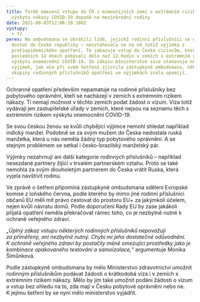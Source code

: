 ```yaml
---
title: Tvrdé omezení vstupu do ČR z mimounijních zemí s extrémním rizikem
  výskytu nákazy COVID-19 dopadá na mezinárodní rodiny
date: 2021-08-03T12:06:20.100Z
vystupy:
  - tz
perex: Na ombudsmana se obrátili lidé, jejichž rodinní příslušníci se nemohli
  dostat do České republiky – nevztahovala se na ně totiž výjimka z
  protiepidemického opatření. To zakazuje vstup do Česka cizincům, kteří v
  posledních 14 dnech pobývali déle než 12 hodin v zemích s extrémním rizikem
  výskytu onemocnění COVID-19. Ze zákazu ministerstvo sice stanovuje několik
  výjimek, jak ale při svém šetření zjistila zástupkyně ombudsmana, některé
  skupiny rodinných příslušníků opatření ve výjimkách zcela opomíjí.
---
```

<p>Ochranné opatření především nepamatuje na rodinné příslušníky bez pobytového oprávnění, kteří se nacházejí v&nbsp;zemích s extrémním rizikem nákazy. Ti nemají možnost v těchto zemích podat žádost o vízum. Víza totiž vydávají jen zastupitelské úřady v&nbsp;zemích, které nejsou na seznamu těch s extrémním rizikem výskytu onemocnění COVID-19.</p>

<p>Se svou&nbsp;českou ženou se kvůli chybějící výjimce nemohl shledat například indický manžel. Podobně se za svým mužem do Česka nedostala ruská manželka, která u nás neměla žádný typ pobytového oprávnění. A se stejným problémem se setkal i česko-brazilský manželský pár.</p>

<p>Výjimky nezahrnují ani další kategorie rodinných příslušníků &ndash; například nesezdané partnery žijící v&nbsp;trvalém partnerském vztahu. Proto se také nemohla za svým dlouholetým partnerem do Česka vrátit Ruska, která vyjela navštívit rodinu.</p>

<p>Ve zprávě o&nbsp;šetření připomíná zástupkyně ombudsmana sdělení Evropské komise z&nbsp;loňského června, podle kterého by mimo jiné rodinní příslušníci občanů EU měli mít právo cestovat do prostoru EU+ za jakýmkoli účelem, nejen kvůli návratu domů. Podle doporučení Rady EU by zase jakákoli přijatá opatření neměla překračovat rámec toho, co je nezbytně nutné k ochraně veřejného zdraví.</p>

<p><em>&bdquo;Úplný zákaz vstupu některých rodinných příslušníků<strong> </strong>nepovažuji za&nbsp;přiměřený, ani&nbsp;nezbytně nutný. Chybí mi jeho dostatečné odůvodnění. K&nbsp;ochraně veřejného zdraví by postačily méně omezující prostředky jako je kombinace opakovaného testování a&nbsp;samoizolace,&ldquo;</em> argumentuje Monika Šimůnková.</p>

<p>Podle zástupkyně ombudsmana by mělo Ministerstvo zdravotnictví umožnit rodinným příslušníkům podávat žádosti o krátkodobá víza i v zemích s extrémním rizikem nákazy. Mělo by jim také umožnit podání žádosti o vízum a vstup bez ohledu na to, zda mají v&nbsp;Česku pobytové oprávnění nebo ne. K&nbsp;jejímu šetření by se nyní mělo ministerstvo vyjádřit.</p>
